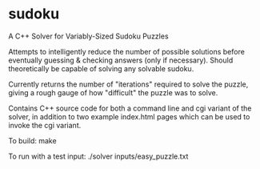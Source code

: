 # sudoku
A C++ Solver for Variably-Sized Sudoku Puzzles

Attempts to intelligently reduce the number of possible solutions before eventually
guessing & checking answers (only if necessary). Should theoretically be capable of
solving any solvable sudoku.

Currently returns the number of "iterations" required to
solve the puzzle, giving a rough gauge of how "difficult" the puzzle was to solve.

Contains C++ source code for both a command line and cgi variant of the solver,
in addition to two example index.html pages which can be used to invoke the
cgi variant.

To build:
make

To run with a test input:
./solver inputs/easy_puzzle.txt
